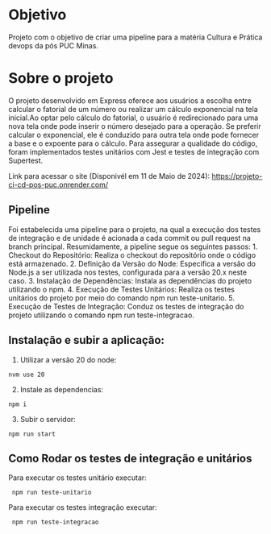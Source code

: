 # Objetivo
Projeto com o objetivo de criar uma pipeline para a matéria Cultura e Prática devops da pós PUC Minas.

# Sobre o projeto
O projeto desenvolvido em Express oferece aos usuários a escolha entre calcular o fatorial de um número ou realizar um cálculo exponencial na tela inicial.Ao optar pelo cálculo do fatorial, o usuário é redirecionado para uma nova tela onde pode inserir o número desejado para a operação. Se preferir calcular o exponencial, ele é conduzido para outra tela onde pode fornecer a base e o expoente para o cálculo. Para assegurar a qualidade do código, foram implementados testes unitários com Jest e testes de integração com Supertest.

Link para acessar o site (Disponivél em 11 de Maio de 2024): https://projeto-ci-cd-pos-puc.onrender.com/

## Pipeline
Foi estabelecida uma pipeline para o projeto, na qual a execução dos testes de integração e de unidade é acionada a cada commit ou pull request na branch principal. Resumidamente, a pipeline segue os seguintes passos:
    1. Checkout do Repositório: Realiza o checkout do repositório onde o código está armazenado.
    2. Definição da Versão do Node: Especifica a versão do Node.js a ser utilizada nos testes, configurada para a versão 20.x neste caso.
    3. Instalação de Dependências: Instala as dependências do projeto utilizando o npm.
    4. Execução de Testes Unitários: Realiza os testes unitários do projeto por meio do comando npm run teste-unitario.
    5. Execução de Testes de Integração: Conduz os testes de integração do projeto utilizando o comando npm run teste-integracao.


## Instalação e subir a aplicação:

1. Utilizar a versão 20 do node:

```
nvm use 20
```

2. Instale as dependencias:

```
npm i
```

3. Subir o servidor:
```
npm run start
``` 

## Como Rodar os testes de integração e unitários

Para executar os testes unitário executar:
```
 npm run teste-unitario
```

Para executar os testes integração executar:
```
 npm run teste-integracao
```
